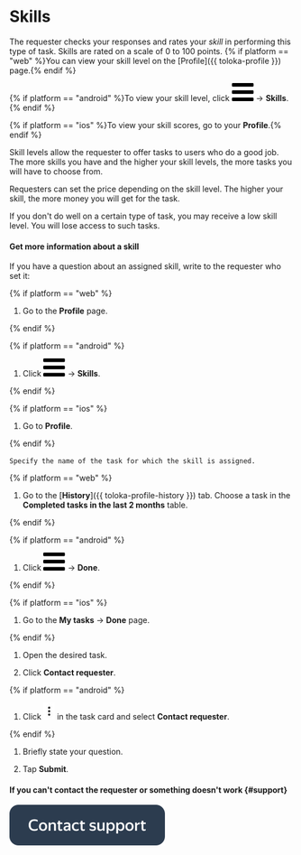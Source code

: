 # Skills

The requester checks your responses and rates your _skill_ in performing this type of task. Skills are rated on a scale of 0 to 100 points. {% if platform == "web" %}You can view your skill level on the [Profile]({{ toloka-profile }}) page.{% endif %}

{% if platform == "android" %}To view your skill level, click ![](../_assets/menu.svg) → **Skills**.{% endif %}

{% if platform == "ios" %}To view your skill scores, go to your **Profile**.{% endif %}

Skill levels allow the requester to offer tasks to users who do a good job. The more skills you have and the higher your skill levels, the more tasks you will have to choose from.

Requesters can set the price depending on the skill level. The higher your skill, the more money you will get for the task.

If you don't do well on a certain type of task, you may receive a low skill level. You will lose access to such tasks.

#### Get more information about a skill

If you have a question about an assigned skill, write to the requester who set it:

{% if platform == "web" %}

1. Go to the **Profile** page.

{% endif %}
    
{% if platform == "android" %}

1. Click ![](../_assets/menu.svg) → **Skills**.

{% endif %}

{% if platform == "ios" %}

1. Go to **Profile**.

{% endif %}

    Specify the name of the task for which the skill is assigned.

{% if platform == "web" %}

1. Go to the [**History**]({{ toloka-profile-history }}) tab. Choose a task in the **Completed tasks in the last 2 months** table.

{% endif %}

{% if platform == "android" %}

1. Click ![](../_assets/menu.svg) → **Done**.

{% endif %}
    
{% if platform == "ios" %}

1. Go to the **My tasks** → **Done** page.

{% endif %}
    
1. Open the desired task.
    
1. Click **Contact requester**.

{% if platform == "android" %}

1. Click ![](../_assets/kebab-menu_1.jpg) in the task card and select **Contact requester**.

{% endif %}
    
1. Briefly state your question.
    
1. Tap **Submit**.

#### If you can't contact the requester or something doesn't work {#support}

[![](../_assets/buttons/contact-support.svg)](troubleshooting/troubleshooting.md#not_working_properly)
